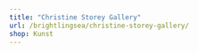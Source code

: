 ```yaml
---
title: "Christine Storey Gallery"
url: /brightlingsea/christine-storey-gallery/
shop: Kunst
---
```

